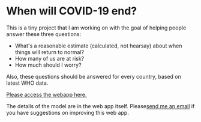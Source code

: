 # When will COVID-19 end? 

This is a tiny project that I am working on with the goal of helping people answer these three questions: 

- What's a reasonable estimate (calculated, not hearsay) about when things will return to normal?
- How many of us are at risk?
- How much should I worry? 

Also, these questions should be answered for every country, based on latest WHO data.

[Please access the webapp here.](http://covid19enddate.herokuapp.com/)

The details of the model are in the web app itself. Please[send me an email](mailto:chanda.sayonsom@gmail.com) if you have suggestions on improving this web app. 

